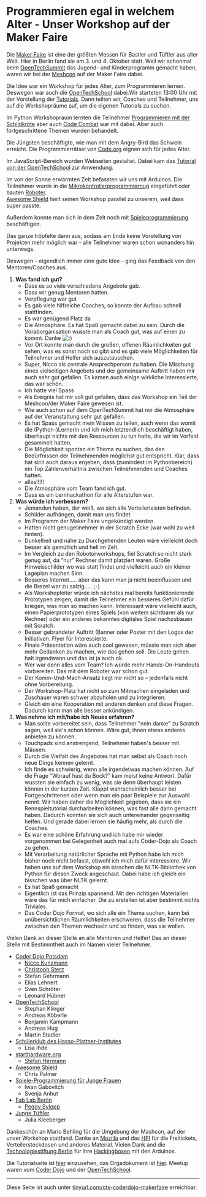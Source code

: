 Programmieren egal in welchem Alter - Unser Workshop auf der Maker Faire
========================================================================

Die [Maker Faire](http://makerfaire.berlin) ist eine der größten Messen für Bastler und Tüftler aus aller Welt. Hier in Berlin fand sie am 3. und 4. Oktober statt. Weil wir schonmal beim [OpenTechSummit](http://2015.opentechsummit.net/) das Jugend- und Kinderprogramm gemacht haben, waren wir bei der [Meshcon](http://2015.meshcon.net/) auf der Maker Faire dabei.

Die Idee war ein Workshop für jedes Alter, zum Programmieren lernen. Deswegen war auch die [OpenTechSchool](http://www.opentechschool.org/) dabei.Wir starteten 13:00 Uhr mit der Vorstellung der [Tutorials](opentechschool-und-coder-dojo-potsdam-auf-der-maker-faire-tutorials.html). Dann teilten wir, Coaches und Teilnehmer, uns auf die Workshopräume auf, um die eigenen Tutorials zu suchen.

Im Python Workshopraum lernten die Teilnehmer [Programmieren mit der Schildkröte](http://opentechschool.github.io/python-beginners/) aber auch [Code Combat](http://codecombat.com/) war mit dabei. Aber auch fortgeschrittene Themen wurden behandelt.

Die Jüngsten beschäftigte, wie man mit dem Angry-Bird das Schwein erreicht. Die Programmierrätsel von [Code.org](https://code.org/learn) eignen sich für jedes Alter.

Im JavaScript-Bereich wurden Webseiten gestaltet. Dabei kam das [Tutorial von der OpenTechSchool](http://opentechschool.github.io/js-beginners-4h-workshop-1/) zur Anwendung. 

Im von der Sonne erwärmten Zelt befassten wir uns mit Arduinos. Die Teilnehmer wurde in die [Mikrokontrollerprogrammiernug](http://starthardware.org/) eingeführt oder bauten [Roboter](https://github.com/niccokunzmann/rustyrobots).  
[Awesome Shield](http://awesomeshield.com/) hielt seinen Workshop parallel zu unserem, weil dass super passte. 

Außerdem konnte man sich in dem Zelt noch mit [Spieleprogrammierung](http://award.codeweek.de/projects/esp/) beschäftigen. 

Das ganze tröpfelte dann aus, sodass am Ende keine Vorstellung von Projekten mehr möglich war - alle Teilnehmer waren schon wonanders hin unterwegs.

Deswegen - eigendlich immer eine gute Idee - ging das Feedback von den Mentoren/Coaches aus. 

1. **Was fand ich gut?**
	- Dass es so viele verschiedene Angebote gab.
	- Dass wir genug Mentoren hatten.
	- Verpflegung war gut
	- Es gab viele hilfreiche Coaches, so konnte der Aufbau schnell stattfinden.
	- Es war genügend Platz da
	- Die Atmosphäre. Es hat Spaß gemacht dabei zu sein. Durch die Voraborganisation wusste man als Coach gut, was auf einen zu kommt. Danke ![:)](http://findicons.com/files/icons/360/emoticons/16/smile_1.png)
	- Vor Ort konnte man durch die großen, offenen Räumlichkeiten gut sehen, was es sonst noch so gibt und es gab viele Möglichkeiten für Teilnehmer und Helfer sich auszutauschen.
	- Super, Nicco als zentrale Ansprechperson zu haben. Die Mischung eines vielseitigen Angebots und der gemeinsame Auftritt haben mir auch sehr gut gefallen. Es kamen auch einige wirkliche Interessierte, das war schön.
	- Ich hatte viel Spass
	- Als Ereignis hat mir voll gut gefallen, dass das Workshop ein Teil der Meshcon/der Maker Faire gewesen ist.
	- Wie auch schon auf dem OpenTechSummit hat mir die Atmosphäre auf der Veranstaltung sehr gut gefallen.
	- Es hat Spass gemacht mein Wissen zu teilen, auch wenn das womit die (Python-)Lernerin und ich mich letztendlich beschäftigt haben, überhaupt nichts mit den Ressourcen zu tun hatte, die wir im Vorfeld gesammelt hatten.
	- Die Möglichkeit spontan ein Thema zu suchen, das den Bedürfnissen der Teilnehmenden möglichst gut entspricht. Klar, dass hat sich auch daraus ergeben, dass (zumindest im Pythonbereich) ein Top Zahlenverhältnis zwischen Teilnehmenden und Coaches hatten. 
	- alles!!!!!
	- Die Atmosphäre vom Team fand ich gut.
	- Dass es ein Lernhackathon für alle Alterstufen war. 
2. **Was würde ich verbessern?**
	- Jemanden haben, der weiß, wo sich alle Verteilerleisten befinden.
	- Schilder aufhängen, damit man uns findet
	- Im Programm der Maker Faire ungekündigt werden
	- Hatten nicht genugeilnehmer in der Scratch Ecke (war wohl zu weit hinten).
	- Dunkelheit und nähe zu Durchgehenden Leuten wäre vielleicht doch besser als gemütlich und hell im Zelt.
	- Im Vergleich zu den Robotorworkshops, fiel Scratch so nicht stark genug auf, da “nur” Rechner damit platziert waren. Große Hinweisschilder wo was statt findet und vielleicht auch ein kleiner Lageplan machen Sinn.
	- Besseres Internet..... aber das kann man ja nicht beeinflussen und die Brezel war zu salzig..... ;-)
	- Als Workshopleiter würde ich nächstes mal bereits funktionierende Prototypen zeigen, damit die Teilnehmer ein besseres Gefühl dafür kriegen, was man so machen kann. Interessant wäre vielleicht auch, einen Papierprototypen eines Spiels (von weitem sichtbarer als nur Rechner) oder ein anderes bekanntes digitales Spiel nachzubauen mit Scratch.  
	- Besser gebrandeter Auftritt (Banner oder Poster mit den Logos der Initiativen. Flyer für Interessierte. 
	- Finale Präsentation wäre auch cool gewesen, müsste man sich aber mehr Gedanken zu machen, wie das gehen soll. Die Leute gehen halt irgendwann und das ist ja auch ok. 
	- Wer war denn alles vom Team? Ich würde mehr Hands-On-Handouts vorbereiten. Das mit dem Roboter war schon gut.
	- Der Komm-Und-Mach-Ansatz liegt mir nicht so – jedenfalls nicht ohne Vorbereitung. 
	- Der Workshop-Platz hat nicht so zum Mitmachen eingeladen und Zuschauer waren schwer abzuholen und zu integrieren. 
	- Gleich ein eine Kooperation mit anderen denken und diese Fragen. Dadurch kann man alle besser ankündigen.
3. **Was nehme ich mit/habe ich Neues erfahren?**
	- Man sollte vorbereitet sein, dass Teilnehmer "nein danke" zu Scratch sagen, weil sie's schon können. Wäre gut, ihnen etwas anderes anbieten zu können.
	- Touchpads sind anstrengend, Teilnehmer haben's besser mit Mäusen.
	- Durch die Vielfalt des Angebotes hat man selbst als Coach noch neue Dinge kennen gelernt.
	- Ich finde es schwierig, wenn alle irgendetwas machen können. Auf die Frage “Worauf hast du Bock?” kam meist keine Antwort. Dafür wussten sie einfach zu wenig, was sie denn überhaupt leisten können in der kurzen Zeit. Klappt wahrscheinlich besser bei Fortgeschrittenen oder wenn man ein paar Beispiele zur Auswahl nennt. Wir haben daher die Möglichkeit gegeben, dass sie ein Rennspieltutorial durcharbeiten können, was fast alle dann gemacht haben. Dadurch konnten sie sich auch untereinander gegenseitig helfen. Und gerade dabei lernen sie häufig mehr, als durch die Coaches.
	- Es war eine schöne Erfahrung und ich habe mir wieder vorgenommen bei Gelegenheit auch mal aufs Coder-Dojo als Coach zu gehen. 
	- Mit Verarbeitung natürlicher Sprache mit Python habe ich mich bisher noch nicht befasst, obwohl ich mich dafür interessiere. Wir haben uns auf dem Workshop ein bisschen die NLTK-Bibliothek von Python für diesen Zweck angeschaut. Dabei habe ich gleich ein bisschen was über NLTK gelernt. 
	- Es hat Spaß gemacht
	- Eigentlich ist das Prinzip spannend. Mit den richtigen Materialien wäre das für mich einfacher. Die zu erstellen ist aber bestimmt nichts Triviales. 
	- Das Coder Dojo Format, wo sich alle ein Thema suchen, kann bei unübersichtlichen Räumlichkeiten erschweren, dass die Teilnehmer zwischen den Themen wechseln und so finden, was sie wollen.

Vielen Dank an dieser Stelle an alle Mentoren und Helfer! Das an dieser Stelle mit Bestimmtheit auch im Namen vieler Teilnehmer.

- [Coder Dojo Potsdam](https://coderdojopotsdam.github.io)
  - [Nicco Kunzmann](http://jugendprogrammiert.weebly.com/)
  - [Christoph Sterz](http://www.chsterz.de/)
  - Stefan Gehrmann
  - Elias Lehnert
  - Sven Schröter
  - Leonard Hübner
- [OpenTechSchool](http://www.opentechschool.org/)
  - Stephan Klinger
  - Andreas Köberle
  - Benjamin Kampmann
  - Andreas Hug
  - Martin Stadler
- [Schülerklub des Hasso-Plattner-Institutes](https://www.facebook.com/hpi.schuelerklub)
  - Lisa Ihde
- [starthardware.org](http://starthardware.org/)
  - [Stefan Hermann](http://stefan-hermann.info/)
- [Awesome Shield](http://awesomeshield.com/)
  - Chris Palmer
- [Spiele-Programmierung für Junge Frauen](http://award.codeweek.de/projects/esp/)
  - Iwan Gabovitch
  - Svenja Anhut
- [Fab Lab Berlin](https://fablab.berlin/)
  - [Peggy Sylopp](http://peggy-sylopp.net/)
- [Junge Tüftler](http://junge-tueftler.de/)
  - Julia Kleeberger

Dankeschön an Mario Behling für die Umgebung der Mashcon, auf der unser Workshop stattfand. Danke an [Mozilla](https://www.mozilla.org) und das [HPI](http://hpi.de/) für die Freitickets, Verteilersteckdosen und anderes Material. Vielen Dank and die [Technologiestiftung Berlin](https://www.technologiestiftung-berlin.de/) für ihre [Hackingboxen](https://www.technologiestiftung-berlin.de/de/top-themen/work/hacking-box/) mit den Arduinos.

Die Tutorialseite ist [hier](opentechschool-und-coder-dojo-potsdam-auf-der-maker-faire-tutorials.md) einzusehen, das Orgadokument ist [hier](opentechschool-und-coder-dojo-potsdam-auf-der-maker-faire-orga.md). Meetup waren vom [Coder Dojo](http://www.meetup.com/OpenXLab/events/225644499/) und der [OpenTechSchool](http://www.meetup.com/opentechschool-berlin/events/225532149/).

-----------

Diese Seite ist auch unter [tinyurl.com/ots-coderdojo-makerfaire](http://tinyurl.com/ots-coderdojo-makerfaire) erreichbar.
